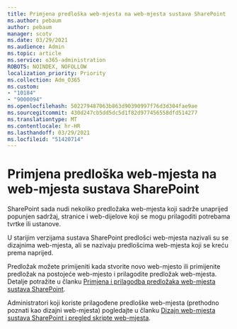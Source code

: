 ```yaml
---
title: Primjena predloška web-mjesta na web-mjesta sustava SharePoint
ms.author: pebaum
author: pebaum
manager: scotv
ms.date: 03/29/2021
ms.audience: Admin
ms.topic: article
ms.service: o365-administration
ROBOTS: NOINDEX, NOFOLLOW
localization_priority: Priority
ms.collection: Adm_O365
ms.custom:
- "10184"
- "9000094"
ms.openlocfilehash: 502279487063b863d90390997f76d3d304fae9ae
ms.sourcegitcommit: 430d247cb5dd5dc5d1f82d977456558dfd514277
ms.translationtype: MT
ms.contentlocale: hr-HR
ms.lasthandoff: 03/29/2021
ms.locfileid: "51420714"
---
```

# <a name="apply-site-template-to-sharepoint-sites"></a>Primjena predloška web-mjesta na web-mjesta sustava SharePoint

SharePoint sada nudi nekoliko predložaka web-mjesta koji sadrže unaprijed popunjen sadržaj, stranice i web-dijelove koji se mogu prilagoditi potrebama tvrtke ili ustanove. 

U starijim verzijama sustava SharePoint predlošci web-mjesta nazivali su se dizajnima web-mjesta, ali se nazivaju predlošcima web-mjesta koji se kreću prema naprijed. 

Predložak možete primijeniti kada stvorite novo web-mjesto ili primijenite predložak na postojeće web-mjesto i prilagodite predložak web-mjesta. Detalje potražite u članku [Primjena i prilagodba predložaka web-mjesta sustava SharePoint](https://support.microsoft.com/office/39382463-0e45-4d1b-be27-0e96aeec8398).

Administratori koji koriste prilagođene predloške web-mjesta (prethodno poznati kao dizajni web-mjesta) pogledajte u članku [Dizajn web-mjesta sustava SharePoint i pregled skripte web-mjesta](https://docs.microsoft.com/sharepoint/dev/declarative-customization/site-design-overview).
